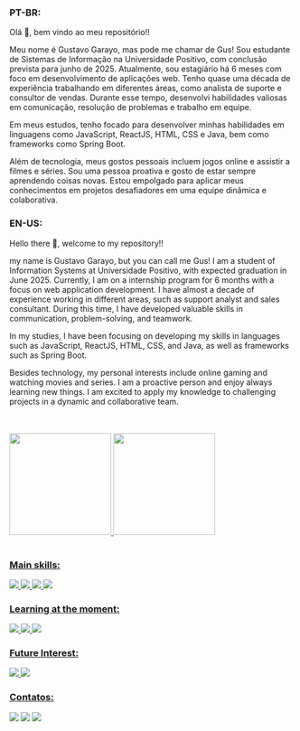### PT-BR: </br>
Olá 👋, bem vindo ao meu repositório!!

Meu nome é Gustavo Garayo, mas pode me chamar de Gus! Sou estudante de Sistemas de Informação na Universidade Positivo, com conclusão prevista para junho de 2025. Atualmente, sou estagiário há 6 meses com foco em desenvolvimento de aplicações web.  Tenho quase uma década de experiência trabalhando em diferentes áreas, como analista de suporte e consultor de vendas. Durante esse tempo, desenvolvi habilidades valiosas em comunicação, resolução de problemas e trabalho em equipe.

Em meus estudos, tenho focado para desenvolver minhas habilidades em linguagens como JavaScript,  ReactJS, HTML,  CSS e Java, bem como frameworks como Spring Boot.

Além de tecnologia, meus gostos pessoais incluem jogos online e assistir a filmes e séries. Sou uma pessoa proativa e gosto de estar sempre aprendendo coisas novas. Estou empolgado para aplicar meus conhecimentos em projetos desafiadores em uma equipe dinâmica e colaborativa.

### EN-US: </br>
Hello there 👋, welcome to my repository!!

my name is Gustavo Garayo, but you can call me Gus! I am a student of Information Systems at Universidade Positivo, with expected graduation in June 2025. Currently, I am on a internship program for 6 months with a focus on web application development. I have almost a decade of experience working in different areas, such as support analyst and sales consultant. During this time, I have developed valuable skills in communication, problem-solving, and teamwork.

In my studies, I have been focusing on developing my skills in languages such as JavaScript, ReactJS, HTML, CSS, and Java, as well as frameworks such as Spring Boot.

Besides technology, my personal interests include online gaming and watching movies and series. I am a proactive person and enjoy always learning new things. I am excited to apply my knowledge to challenging projects in a dynamic and collaborative team.

</br>
</br>

<div>
    <a href="https://github.com/ghgarayo">
    <img height="180em" src="![Gus' GitHub stats](https://github-readme-stats.vercel.app/api?username=ghgarayo&show_icons=true&theme=radical)"/>
    <img height="180em" src="https://github-readme-stats.vercel.app/api?username=ghgarayo&show_icons=true&theme=radical&include_all_commits=true&count_private=true"/>
</div>

</br>

### Main skills:
<div>
	<img src="https://img.shields.io/badge/HTML5-E34F26?style=for-the-badge&logo=html5&logoColor=white">
	<img src="https://img.shields.io/badge/CSS3-1572B6?style=for-the-badge&logo=css3&logoColor=white">
	<img src="https://img.shields.io/badge/JavaScript-F7DF1E?style=for-the-badge&logo=javascript&logoColor=black">
	<img src="https://img.shields.io/badge/Java-ED8B00?style=for-the-badge&logo=java&logoColor=white">
</div>

### Learning at the moment: 
<div>
	<img src="https://img.shields.io/badge/React-20232A?style=for-the-badge&logo=react&logoColor=61DAFB">
	<img src="https://img.shields.io/badge/Spring-6DB33F?style=for-the-badge&logo=spring&logoColor=white">
	<img src="https://img.shields.io/badge/Node.js-43853D?style=for-the-badge&logo=node.js&logoColor=white">
</div>

### Future Interest: 
<div>
	<img src="https://img.shields.io/badge/TypeScript-007ACC?style=for-the-badge&logo=typescript&logoColor=white">
	<img src="https://img.shields.io/badge/Angular-DD0031?style=for-the-badge&logo=angular&logoColor=white">
</div>

### Contatos:
<div>
	<a href="https://contate.me/5541992152205" target= "_blank"><img src="https://img.shields.io/badge/WhatsApp-25D366?style=for-the-badge&logo=whatsapp&logoColor=white" target="_blank"><a/>
	<a href="https://www.linkedin.com/in/ghgarayo" target="_blank"><img src="https://img.shields.io/badge/-LinkedIn-%230077B5?style=for-the-badge&logo=linkedin&logoColor=white" target="_blank"></a>
	<a href = "mailto:ghgarayo@gmail.com"><img src="https://img.shields.io/badge/Gmail-D14836?style=for-the-badge&logo=gmail&logoColor=white" target="_blank"></a>	
</div>
